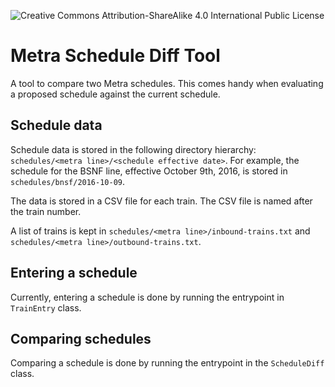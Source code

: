 ![Creative Commons Attribution-ShareAlike 4.0 International Public License](https://img.shields.io/badge/License-CC--BY--SA-blue.svg)

# Metra Schedule Diff Tool

A tool to compare two Metra schedules.  This comes handy when evaluating a proposed schedule against the current schedule.

## Schedule data

Schedule data is stored in the following directory hierarchy: `schedules/<metra line>/<schedule effective date>`.  For example, the schedule for the BSNF line, effective October 9th, 2016, is stored in `schedules/bnsf/2016-10-09`.

The data is stored in a CSV file for each train.  The CSV file is named after the train number.

A list of trains is kept in `schedules/<metra line>/inbound-trains.txt` and `schedules/<metra line>/outbound-trains.txt`. 

## Entering a schedule

Currently, entering a schedule is done by running the entrypoint in `TrainEntry` class.

## Comparing schedules

Comparing a schedule is done by running the entrypoint in the `ScheduleDiff` class.